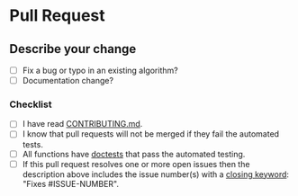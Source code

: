 # Pull Request

## Describe your change

- [ ] Fix a bug or typo in an existing algorithm?
- [ ] Documentation change?

### Checklist

- [ ] I have read [CONTRIBUTING.md](https://github.com/0x6flab/gptcommit/blob/main/CONTRIBUTING.md).
- [ ] I know that pull requests will not be merged if they fail the automated tests.
- [ ] All functions have [doctests](https://docs.python.org/3/library/doctest.html) that pass the automated testing.
- [ ] If this pull request resolves one or more open issues then the description above includes the issue number(s) with a [closing keyword](https://docs.github.com/en/issues/tracking-your-work-with-issues/linking-a-pull-request-to-an-issue): "Fixes #ISSUE-NUMBER".
